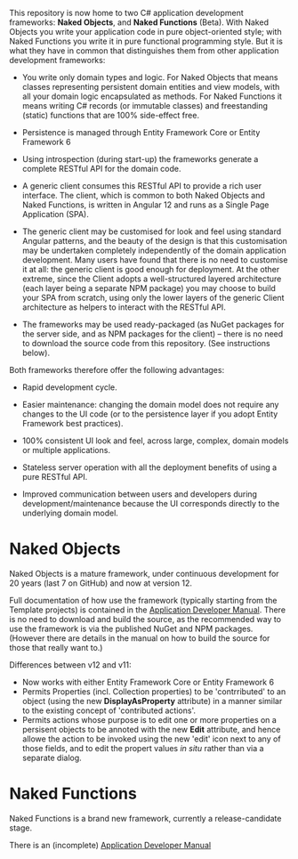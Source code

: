 This repository is now home to two C# application development frameworks: **Naked Objects**, and **Naked Functions** (Beta). With Naked Objects you write your application code in pure object-oriented style; with Naked Functions you write it in pure functional programming style.  But it is what they have in common that distinguishes them from other application development frameworks:

* You write only domain types and logic. For Naked Objects that means classes representing persistent domain entities and view models, with all your domain logic encapsulated as methods. For Naked Functions it means writing C# records (or immutable classes) and freestanding (static) functions that are 100% side-effect free. 

* Persistence is managed through Entity Framework Core or Entity Framework 6

* Using introspection (during start-up) the frameworks generate a complete RESTful API for the domain code.

* A generic client consumes this RESTful API to provide a rich user interface. The client, which is common to both Naked Objects and Naked Functions, is written in Angular 12 and runs as a Single Page Application (SPA). 

* The generic client may be customised for look and feel using standard Angular patterns, and the beauty of the design is that this customisation may be undertaken completely independently of the domain application development. Many users have found that there is no need to customise it at all: the generic client is good enough for deployment. At the other extreme, since the Client adopts a well-structured layered architecture (each layer being a separate NPM package) you may choose to build your SPA from scratch, using only the lower layers of the generic Client architecture as helpers to interact with the RESTful API.

* The frameworks may be used ready-packaged (as NuGet packages for the server side, and as NPM packages for the client) – there is no need to download the source code from this repository. (See instructions below).

Both frameworks therefore offer the following advantages:

* Rapid development cycle.

* Easier maintenance: changing the domain model does not require any changes to the UI code (or to the persistence layer if you adopt Entity Framework best practices).

* 100% consistent UI look and feel, across large, complex, domain models or multiple applications.

* Stateless server operation with all the deployment benefits of using a pure RESTful API.

* Improved communication between users and developers during development/maintenance because the UI corresponds directly to the underlying domain model.

Naked Objects
=============
Naked Objects is a mature framework, under continuous development for 20 years (last 7 on GitHub) and now at version 12.

Full documentation of how use the framework (typically starting from the Template projects) is contained in the [Application Developer Manual](https://github.com/NakedObjectsGroup/NakedObjectsFramework/blob/master/Documentation/Naked%20Objects%20-%20Developer%20Manual.docx).
There is no need to download and build the source, as the recommended way to use the framework is via the published NuGet and NPM packages. (However there are details in the manual on how to build the source for those that really want to.)

Differences between v12 and v11:

* Now works with either Entity Framework Core or Entity Framework 6
* Permits Properties (incl. Collection properties) to be 'contrributed' to an object (using the new **DisplayAsProperty** attribute) in a manner similar to the existing concept of 'contributed actions'.
* Permits actions whose purpose is to edit one or more properties on a persisent objects to be annoted with the new **Edit** attribute, and hence allowe the action to be invoked using the new 'edit' icon next to any of those fields, and to edit the propert values _in situ_ rather than via a separate dialog.

Naked Functions
===============

Naked Functions is a brand new framework, currently a release-candidate stage.

There is an (incomplete)  [Application Developer Manual](https://github.com/NakedObjectsGroup/NakedObjectsFramework/blob/master/Documentation/Naked%20Functions%20-%20Developer%20Manual.docx)



